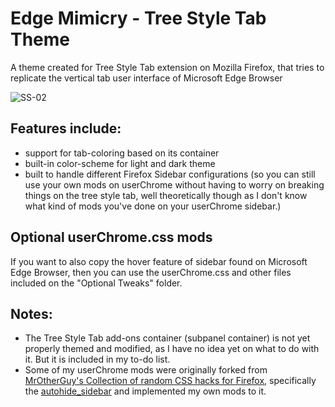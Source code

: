 # Edge Mimicry - Tree Style Tab Theme
A theme created for Tree Style Tab extension on Mozilla Firefox, that tries to replicate the vertical tab user interface of Microsoft Edge Browser

![SS-02](https://user-images.githubusercontent.com/81744148/154517465-1c7b601e-34e6-49e1-9930-812c95a03ad2.gif)

## Features include:
- support for tab-coloring based on its container
- built-in color-scheme for light and dark theme
- built to handle different Firefox Sidebar configurations (so you can still use your own mods on userChrome without having to worry on breaking things on the tree style tab, well theoretically though as I don't know what kind of mods you've done on your userChrome sidebar.)

## Optional userChrome.css mods
If you want to also copy the hover feature of sidebar found on Microsoft Edge Browser, then you can use the userChrome.css and other files included on the "Optional Tweaks" folder.

## Notes:
- The Tree Style Tab add-ons container (subpanel container) is not yet properly themed and modified, as I have no idea yet on what to do with it. But it is included in my to-do list. 
- Some of my userChrome mods were originally forked from [MrOtherGuy's Collection of random CSS hacks for Firefox](https://github.com/MrOtherGuy/firefox-csshacks), specifically the [autohide_sidebar](https://github.com/MrOtherGuy/firefox-csshacks/blob/master/chrome/autohide_sidebar.css) and implemented my own mods to it.
